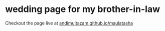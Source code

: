 # wedding page for my brother-in-law

Checkout the page live at [andimultazam.github.io/maulatasha](https://andimultazam.github.io/maulatasha/)
